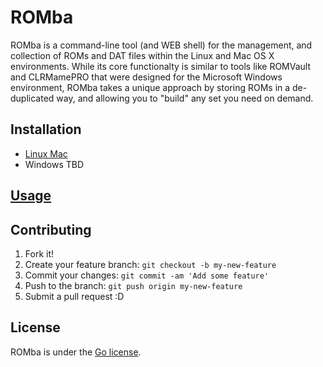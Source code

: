 # ROMba

ROMba is a command-line tool (and WEB shell) for the management, and collection of ROMs and DAT files within the Linux and Mac OS X environments.
While its core functionalty is similar to tools like ROMVault and CLRMamePRO that were designed for the Microsoft Windows environment, ROMba takes a unique approach by storing ROMs in a de-duplicated way, and allowing you to "build" any set you need on demand.

## Installation

* [Linux Mac](INSTALLATION.md)
* Windows TBD

## [Usage](USAGE.md)

## Contributing

1. Fork it!
2. Create your feature branch: `git checkout -b my-new-feature`
3. Commit your changes: `git commit -am 'Add some feature'`
4. Push to the branch: `git push origin my-new-feature`
5. Submit a pull request :D

## License

ROMba is under the [Go license](http://golang.org/LICENSE).
